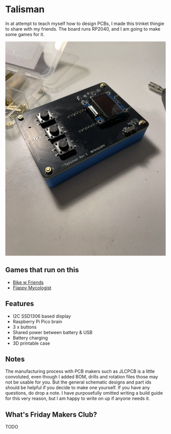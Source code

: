 # Talisman

In at attempt to teach myself how to design PCBs, I made this trinket thingie to share with my friends. The board runs RP2040, and I am going to make some games for it.

![Talisman](./images/talisman.JPG)

## Games that run on this

 - [Bike w Friends](https://github.com/arijitdasgupta/bike_w_friends/)
 - [Flappy Mycologist](https://github.com/arijitdasgupta/flappy_mycologist)

## Features

 - I2C SSD1306 based display
 - Raspberry Pi Pico brain
 - 3 x buttons
 - Shared power between battery & USB
 - Battery charging
 - 3D printable case

## Notes

The manufacturing process with PCB makers such as JLCPCB is a little convoluted, even though I added BOM, drills and rotation files those may not be usable for you. But the general schematic designs and part ids should be helpful if you decide to make one yourself. If you have any questions, do drop a note. I have purposefully omitted writing a build guide for this very reason, but I am happy to write on up if anyone needs it.

## What's Friday Makers Club?

TODO
